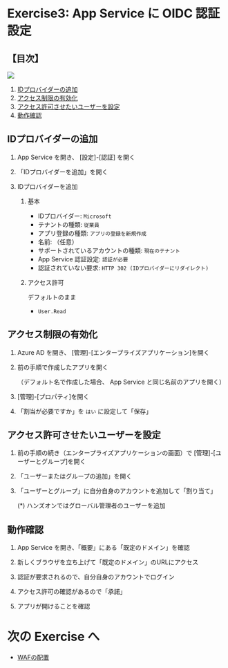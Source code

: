 # Exercise3: App Service に OIDC 認証設定

## 【目次】

![](images/ex01-0000-sqldb-create.png)

1. [IDプロバイダーの追加](#idプロバイダーの追加)
1. [アクセス制限の有効化](#アクセス制限の有効化)
1. [アクセス許可させたいユーザーを設定](#アクセス許可させたいユーザーを設定)
1. [動作確認](#動作確認)


## IDプロバイダーの追加

1. App Service を開き、 [設定]-[認証] を開く

1. 「IDプロバイダーを追加」を開く

1. IDプロバイダーを追加

    1. 基本
        * IDプロバイダー: `Microsoft`
        * テナントの種類: `従業員`
        * アプリ登録の種類: `アプリの登録を新規作成`
        * 名前: （任意）
        * サポートされているアカウントの種類: `現在のテナント`
        * App Service 認証設定: `認証が必要`
        * 認証されていない要求: `HTTP 302 (IDプロバイダーにリダイレクト)`

    1. アクセス許可

        デフォルトのまま

        * `User.Read`


## アクセス制限の有効化

1. Azure AD を開き、 [管理]-[エンタープライズアプリケーション]を開く

1. 前の手順で作成したアプリを開く

    （デフォルト名で作成した場合、 App Service と同じ名前のアプリを開く）

1. [管理]-[プロパティ]を開く

1. 「割当が必要ですか」を `はい` に設定して「保存」


## アクセス許可させたいユーザーを設定

1. 前の手順の続き（エンタープライズアプリケーションの画面）で
   [管理]-[ユーザーとグループ]を開く

1. 「ユーザーまたはグループの追加」を開く

1. 「ユーザーとグループ」に自分自身のアカウントを追加して「割り当て」

    (*) ハンズオンではグローバル管理者のユーザーを追加


## 動作確認

1. App Service を開き、「概要」にある「既定のドメイン」を確認

1. 新しくブラウザを立ち上げて「既定のドメイン」のURLにアクセス

1. 認証が要求されるので、自分自身のアカウントでログイン

1. アクセス許可の確認があるので「承諾」

1. アプリが開けることを確認


# 次の Exercise へ

* [WAFの配置](exercise04.md)

